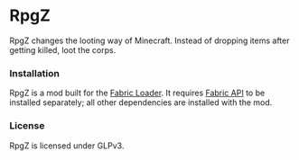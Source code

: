 # RpgZ
RpgZ changes the looting way of Minecraft. Instead of dropping items after getting killed, loot the corps.

### Installation
RpgZ is a mod built for the [Fabric Loader](https://fabricmc.net/). It requires [Fabric API](https://www.curseforge.com/minecraft/mc-mods/fabric-api) to be installed separately; all other dependencies are installed with the mod.

### License
RpgZ is licensed under GLPv3.
